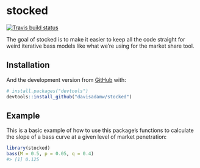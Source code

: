 
<!-- README.md is generated from README.Rmd. Please edit that file -->

# stocked

<!-- badges: start -->

[![Travis build
status](https://travis-ci.org/davisadamw/stocked.svg?branch=master)](https://travis-ci.org/davisadamw/stocked)
<!-- badges: end -->

The goal of stocked is to make it easier to keep all the code straight
for weird iterative bass models like what we’re using for the market
share tool.

## Installation

And the development version from
[GitHub](https://github.com/davisadamw/stocked) with:

``` r
# install.packages("devtools")
devtools::install_github("davisadamw/stocked")
```

## Example

This is a basic example of how to use this package’s functions to
calculate the slope of a bass curve at a given level of market
penetration:

``` r
library(stocked)
bass(M = 0.5, p = 0.05, q = 0.4)
#> [1] 0.125
```
